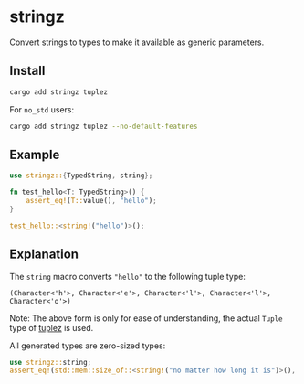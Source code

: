 # stringz

Convert strings to types to make it available as generic parameters.

## Install

```bash
cargo add stringz tuplez
```

For `no_std` users:

```bash
cargo add stringz tuplez --no-default-features 
```

## Example

```rust
use stringz::{TypedString, string};

fn test_hello<T: TypedString>() {
    assert_eq!(T::value(), "hello");
}

test_hello::<string!("hello")>();
```

## Explanation

The `string` macro converts `"hello"` to the following tuple type:

```text
(Character<'h'>, Character<'e'>, Character<'l'>, Character<'l'>, Character<'o'>)
```

Note: The above form is only for ease of understanding, the actual `Tuple` type of
[tuplez](https://docs.rs/tuplez) is used.

All generated types are zero-sized types:

```rust
use stringz::string;
assert_eq!(std::mem::size_of::<string!("no matter how long it is")>(), 0);
```
